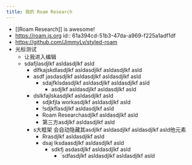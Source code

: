 ```yaml
---
title: 我的 Roam Research
---
```


- [[Roam Research]] is awesome!
- https://roam.js.org
  id:: 61a394cd-51b3-47da-a969-f225a1adf1df
- https://github.com/JimmyLv/styled-roam
- 光标测试
	- 让我进入编辑
	- sdafjlasdjlkf asldasdjlkf asld
		- dlfkajskdlasdjlkf asldasdjlkf asldasdjlkf asld
		- asdf jasdasdjlkf asldasdjlkf asldasdjlkf asld
			- sdajfklsdasdjlkf asldasdjlkf asldasdjlkf asld
				- asdjlkf asldasdjlkf asldasdjlkf asld
		- dslkfajlskasdjlkf asldasdjlkf asld
			- sdjkfjla workasdjlkf asldasdjlkf asld
			- !sdjkflasdjlkf asldasdjlkf asld
			- Roam Researchasdjlkf asldasdjlkf asld
			- 第三方asdjlkf asldasdjlkf asld
		- s大框架 会自动隐藏其asdjlkf asldasdjlkf asldasdjlkf asld他元素
			- Rrasdjlkf asldasdjlkf asld
			- dsaj lksdaasdjlkf asldasdjlkf asld
				- sdkfj asdasdjlkf asldasdjlkf asld
					- `sdfasdjlkf asldasdjlkf asldasdjlkf asld
